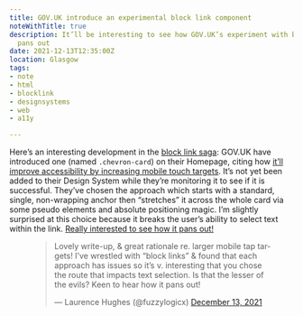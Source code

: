 ```yaml
---
title: GOV.UK introduce an experimental block link component
noteWithTitle: true
description: It’ll be interesting to see how GOV.UK’s experiment with block links
  pans out
date: 2021-12-13T12:35:00Z
location: Glasgow
tags:
- note
- html
- blocklink
- designsystems
- web
- a11y

---
```

Here’s an interesting development in the [block link saga](https://fuzzylogic.me/posts/block-links-a-tricky-ui-problem/): GOV.UK have introduced one (named `.chevron-card`) on their Homepage, citing how [it’ll improve accessibility by increasing mobile touch targets](https://insidegovuk.blog.gov.uk/2021/12/13/updating-the-gov-uk-homepage/). It’s not yet been added to their Design System while they’re monitoring it to see if it is successful. They’ve chosen the approach which starts with a standard, single, non-wrapping anchor then “stretches” it across the whole card via some pseudo elements and absolute positioning magic. I’m slightly surprised at this choice because it breaks the user’s ability to select text within the link. [Really interested to see how it pans out!](https://twitter.com/fuzzylogicx/status/1470369635681943561)

<figure>

<blockquote class="twitter-tweet"><p lang="en" dir="ltr">Lovely write-up, &amp; great rationale re. larger mobile tap targets! I’ve wrestled with “block links” &amp; found that each approach has issues so it’s v. interesting that you chose the route that impacts text selection. Is that the lesser of the evils? Keen to hear how it pans out!</p>&mdash; Laurence Hughes (@fuzzylogicx) <a href="https://twitter.com/fuzzylogicx/status/1470369635681943561?ref_src=twsrc%5Etfw">December 13, 2021</a></blockquote> <script async src="https://platform.twitter.com/widgets.js" charset="utf-8"></script>

</figure>
